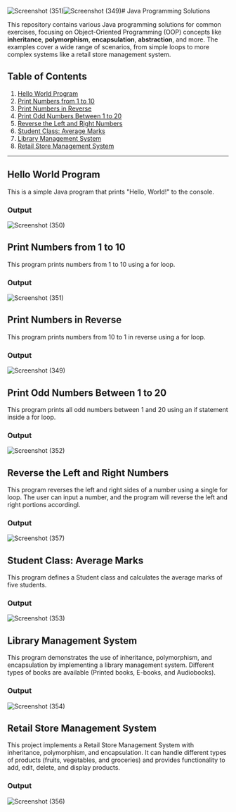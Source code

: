![Screenshot (351)](https://github.com/user-attachments/assets/49ccc055-7824-4289-b896-7e2027112463)![Screenshot (349)](https://github.com/user-attachments/assets/13510bba-235d-41fc-a629-14bdbdf2afc5)# Java Programming Solutions

This repository contains various Java programming solutions for common exercises, focusing on Object-Oriented Programming (OOP) concepts like **inheritance**, **polymorphism**, **encapsulation**, **abstraction**, and more. The examples cover a wide range of scenarios, from simple loops to more complex systems like a retail store management system.

## Table of Contents
1. [Hello World Program](#hello-world-program)
2. [Print Numbers from 1 to 10](#print-numbers-from-1-to-10)
3. [Print Numbers in Reverse](#print-numbers-in-reverse)
4. [Print Odd Numbers Between 1 to 20](#print-odd-numbers-between-1-to-20)
5. [Reverse the Left and Right Numbers](#reverse-the-left-and-right-numbers)
6. [Student Class: Average Marks](#student-class-average-marks)
7. [Library Management System](#library-management-system)
8. [Retail Store Management System](#retail-store-management-system)

---

## Hello World Program
This is a simple Java program that prints "Hello, World!" to the console.
### Output
![Screenshot (350)](https://github.com/user-attachments/assets/527026ad-19de-4e2b-8cec-9a887ea89af9)

## Print Numbers from 1 to 10
This program prints numbers from 1 to 10 using a for loop.
### Output
![Screenshot (351)](https://github.com/user-attachments/assets/59bd7c8e-dd76-4fd4-823c-84c86e4512af)

## Print Numbers in Reverse
This program prints numbers from 10 to 1 in reverse using a for loop.
### Output
![Screenshot (349)](https://github.com/user-attachments/assets/3ce98688-9e87-4d03-a5f0-67f707b3e9af)

## Print Odd Numbers Between 1 to 20
This program prints all odd numbers between 1 and 20 using an if statement inside a for loop.
### Output
![Screenshot (352)](https://github.com/user-attachments/assets/37b774df-a77c-4e48-b940-e43a10d0758f)

## Reverse the Left and Right Numbers
This program reverses the left and right sides of a number using a single for loop. The user can input a number, and the program will reverse the left and right portions accordingl.
### Output
![Screenshot (357)](https://github.com/user-attachments/assets/c8aa8180-357f-4858-a239-83125e2c1861)


## Student Class: Average Marks
This program defines a Student class and calculates the average marks of five students.
### Output
![Screenshot (353)](https://github.com/user-attachments/assets/46f9e8e6-47b0-4f98-a663-376685069edd)

## Library Management System
This program demonstrates the use of inheritance, polymorphism, and encapsulation by implementing a library management system. Different types of books are available (Printed books, E-books, and Audiobooks).
### Output
![Screenshot (354)](https://github.com/user-attachments/assets/8acc9848-d93d-4c52-bfcb-fdd8b9a4f52b)

## Retail Store Management System
This project implements a Retail Store Management System with inheritance, polymorphism, and encapsulation. It can handle different types of products (fruits, vegetables, and groceries) and provides functionality to add, edit, delete, and display products.
### Output
![Screenshot (356)](https://github.com/user-attachments/assets/1c8fb042-8192-4f9a-b753-9382826123cd)

